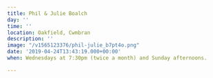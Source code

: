 ```yaml
---
title: Phil & Julie Boalch
day: ''
time: ''
location: Oakfield, Cwmbran
description: ''
image: "/v1565123376/phil-julie_b7pt4o.png"
date: '2019-04-24T13:43:19.000+00:00'
when: Wednesdays at 7:30pm (twice a month) and Sunday afternoons.

---
```

